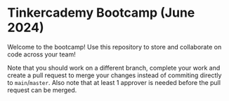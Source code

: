 # Tinkercademy Bootcamp (June 2024)

Welcome to the bootcamp! Use this repository to store and collaborate on code across your team! 

Note that you should work on a different branch, complete your work and create a pull request to merge your changes instead of commiting directly to `main`/`master`. Also note that at least 1 approver is needed before the pull request can be merged.
